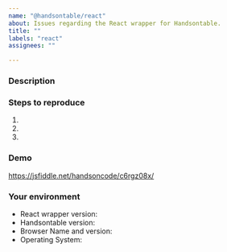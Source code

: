 ```yaml
---
name: "@handsontable/react"
about: Issues regarding the React wrapper for Handsontable.
title: ""
labels: "react"
assignees: ""

---
```


### Description
<!--- Tell us what happens and what should happen -->

### Steps to reproduce
<!--- Provide steps to reproduce this issue -->
1.
2.
3.

### Demo
<!--- Provide a link to a live example on JSFiddle or Codepen or fill the following demo with your settings -->
https://jsfiddle.net/handsoncode/c6rgz08x/

### Your environment
* React wrapper version:
* Handsontable version:
* Browser Name and version:
* Operating System:

